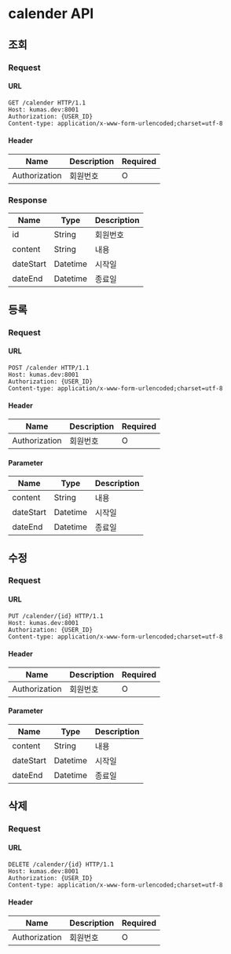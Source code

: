 # calender API

## 조회

### Request

#### URL

```
GET /calender HTTP/1.1
Host: kumas.dev:8001
Authorization: {USER_ID}
Content-type: application/x-www-form-urlencoded;charset=utf-8
```

#### Header

| Name          | Description | Required |
| ------------- | ----------- | -------- |
| Authorization | 회원번호    | O        |

### Response

| Name      | Type     | Description |
| --------- | -------- | ----------- |
| id        | String   | 회원번호    |
| content   | String   | 내용        |
| dateStart | Datetime | 시작일      |
| dateEnd   | Datetime | 종료일      |

## 등록

### Request

#### URL

```
POST /calender HTTP/1.1
Host: kumas.dev:8001
Authorization: {USER_ID}
Content-type: application/x-www-form-urlencoded;charset=utf-8
```

#### Header

| Name          | Description | Required |
| ------------- | ----------- | -------- |
| Authorization | 회원번호    | O        |

#### Parameter

| Name      | Type     | Description |
| --------- | -------- | ----------- |
| content   | String   | 내용        |
| dateStart | Datetime | 시작일      |
| dateEnd   | Datetime | 종료일      |

## 수정

### Request

#### URL

```
PUT /calender/{id} HTTP/1.1
Host: kumas.dev:8001
Authorization: {USER_ID}
Content-type: application/x-www-form-urlencoded;charset=utf-8
```

#### Header

| Name          | Description | Required |
| ------------- | ----------- | -------- |
| Authorization | 회원번호    | O        |

#### Parameter

| Name      | Type     | Description |
| --------- | -------- | ----------- |
| content   | String   | 내용        |
| dateStart | Datetime | 시작일      |
| dateEnd   | Datetime | 종료일      |

## 삭제

### Request

#### URL

```
DELETE /calender/{id} HTTP/1.1
Host: kumas.dev:8001
Authorization: {USER_ID}
Content-type: application/x-www-form-urlencoded;charset=utf-8
```

#### Header

| Name          | Description | Required |
| ------------- | ----------- | -------- |
| Authorization | 회원번호    | O        |
